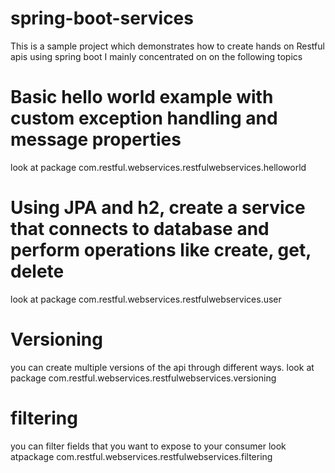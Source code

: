 # spring-boot-services
This is a sample project which demonstrates how to create hands on Restful apis using spring boot
I mainly concentrated on on the following topics

# Basic hello world example with custom exception handling and message properties
look at package com.restful.webservices.restfulwebservices.helloworld

# Using JPA and h2, create a service that connects to database and perform operations like create, get, delete
look at package com.restful.webservices.restfulwebservices.user

# Versioning
you can create multiple versions of the api through different ways.
look at package com.restful.webservices.restfulwebservices.versioning

# filtering
you can filter fields that you want to expose to your consumer
look atpackage com.restful.webservices.restfulwebservices.filtering
